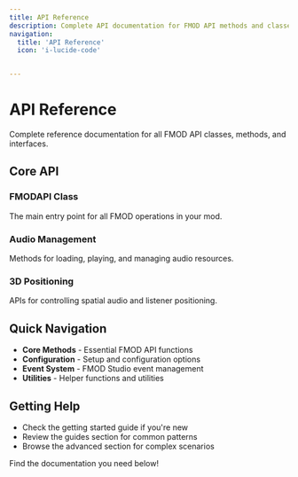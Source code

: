 ```yaml
---
title: API Reference
description: Complete API documentation for FMOD API methods and classes
navigation:
  title: 'API Reference'
  icon: 'i-lucide-code'


---
```


# API Reference

Complete reference documentation for all FMOD API classes, methods, and interfaces.

## Core API

### FMODAPI Class
The main entry point for all FMOD operations in your mod.

### Audio Management
Methods for loading, playing, and managing audio resources.

### 3D Positioning
APIs for controlling spatial audio and listener positioning.

## Quick Navigation

- **Core Methods** - Essential FMOD API functions
- **Configuration** - Setup and configuration options
- **Event System** - FMOD Studio event management
- **Utilities** - Helper functions and utilities

## Getting Help

- Check the getting started guide if you're new
- Review the guides section for common patterns
- Browse the advanced section for complex scenarios

Find the documentation you need below!